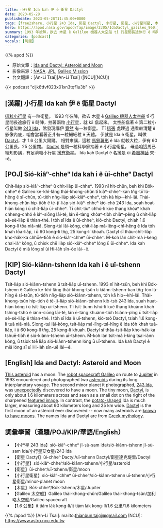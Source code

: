 ```yaml
---
title: 小行星 Ida kah 伊 ê 衛星 Dactyl
date: 2023-05-28
publishdate: 2023-05-28T11:45:00+0800
tags: [free2share, 小行星 243 Ida, 衛星 Dactyl, 小行星, 衛星, 小行星衛星, 木星, Galileo 太空船]
hero: https://apod.nasa.gov/apod/fap/image/2305/IdaDactyl_galileo_960.jpg
summary: 1993 年彼陣，欲去 木星 ê Galileo 機器人太空船 tī 行星間長途旅行 ê 時陣，拄著兩粒小行星。
categories: [podcast]
vocals: [阿錕]
---
```


{{% apod %}}

- 原始文章：[Ida and Dactyl: Asteroid and Moon](https://apod.nasa.gov/apod/ap230528.html)
- 影像來源：[NASA](https://www.nasa.gov/), [JPL](https://www.jpl.nasa.gov/), [Galileo Mission](https://solarsystem.nasa.gov/missions/galileo/overview/)
- 台文翻譯：[An-Li Tsai][An-Li Tsai] ([NCU][NCU])

{{< podcast "cljk6tfvf023x01xn3tqf1u3b" >}}

## [漢羅] 小行星 Ida kah 伊 ê 衛星 Dactyl
[這粒小行星][This asteroid] 有一粒衛星。
1993 年彼陣，欲去 木星 ê [Galileo 機器人太空船][robot spacecraft Galileo] tī 行星間長途旅行 ê 時陣，拄著兩粒 [小行星][asteroids]，就 kā 翕起來。
太空船翕著 ê 第二粒小行星叫做 [243 Ida][243 Ida]，煞發現講伊 [竟然][unexpectedly] 有一粒衛星。
Tī [這張][featured image] 處理過 通看較清楚 ê 影像內底，咱會當看著正爿有一粒細細粒 ê 天體。
伊就是 Ida ê 衛星，叫做 [Dactyl][Dactyl]，才 1.6 公里大爾爾。
相對來講，這粒 [馬鈴薯形][potato-shaped] ê Ida 就較大粒，伊有 60 公里長，25 公里闊。
[Dactyl][Dactyl] 是頭一粒科學家揣著 ê 小行星衛星。
毋過咱這馬已經知影講，有足濟粒小行星 [攏有衛星][known to have moons]。
Ida kah Dactyl ê 名攏是 ùi [希臘神話][Greek mythology] 來--ê。

## [POJ] Sió-kiâⁿ-chheⁿ Ida kah i ê ūi-chheⁿ Dactyl
Chit-lia̍p sió-kiâⁿ-chheⁿ ū chi̍t-lia̍p ūi-chheⁿ.
1993 nî hit-chūn, beh khì Bo̍k-chheⁿ ê Galileo ke-khì-lâng thài-khong-chûn tī kiâⁿ-chheⁿ-kan tn̂g-tō͘ lú-hêng ê sî-chūn, tú-tio̍h nn̄g-lia̍p sió-kiâⁿ-chheⁿ, to̍h kā hip--khí-lâi.
Thài-khong-chûn hip-tio̍h ê tē-jī-lia̍p sió-kiâⁿ-chheⁿ kiò-chò 243 Ida, soah hoat-hiān kóng i ū chi̍t-lia̍p ūi-chheⁿ.
Tī chit-tiuⁿ chhú-lí kòe thang khòaⁿ khah chheng-chhó ê iáⁿ-siōng lāi-té, lán ē-tàng khòaⁿ-tio̍h chiàⁿ-pêng ū chi̍t-lia̍p sè-sè-lia̍p ê thian-thé.
I to̍h sī Ida ê ūi-chheⁿ, kiò-chò Dactyl, chiah 1.6 kong-lí tōa niā-niā.
Siong-tùi lâi-kóng, chit-lia̍p má-lêng-chî-hêng ê Ida to̍h khah tōa-lia̍p, i ū 60 kong-lí tn̂g, 25 kong-lí khoah.
Dactyl sī thâu-chi̍t-lia̍p kho-ha̍k-ka chhōe-tio̍h ê sió-kiâⁿ-chheⁿ ūi-chheⁿ.
M̄-koh lán chit-má í-keng chai-iáⁿ kóng, ū chiok chē lia̍p sió-kiâⁿ-chheⁿ lóng ū ūi-chheⁿ.
Ida kah Dactyl ê miâ lóng sī ùi Hi-la̍h sîn-ōe lâi--ê.

## [KIP] Sió-kiânn-tshenn Ida kah i ê uī-tshenn Dactyl
Tsit-lia̍p sió-kiânn-tshenn ū tsi̍t-lia̍p uī-tshenn.
1993 nî hit-tsūn, beh khì Bo̍k-tshenn ê Galileo ke-khì-lâng thài-khong-tsûn tī kiânn-tshenn-kan tn̂g-tōo lú-hîng ê sî-tsūn, tú-tio̍h nn̄g-lia̍p sió-kiânn-tshenn, to̍h kā hip--khí-lâi.
Thài-khong-tsûn hip-tio̍h ê tē-jī-lia̍p sió-kiânn-tshenn kiò-tsò 243 Ida, suah huat-hiān kóng i ū tsi̍t-lia̍p uī-tshenn.
Tī tsit-tiunn tshú-lí kuè thang khuànn khah tshing-tshó ê iánn-siōng lāi-té, lán ē-tàng khuànn-tio̍h tsiànn-pîng ū tsi̍t-lia̍p sè-sè-lia̍p ê thian-thé.
I to̍h sī Ida ê uī-tshenn, kiò-tsò Dactyl, tsiah 1.6 kong-lí tuā niā-niā.
Siong-tuì lâi-kóng, tsit-lia̍p má-lîng-tsî-hîng ê Ida to̍h khah tuā-lia̍p, i ū 60 kong-lí tn̂g, 25 kong-lí khuah.
Dactyl sī thâu-tsi̍t-lia̍p kho-ha̍k-ka tshuē-tio̍h ê sió-kiânn-tshenn uī-tshenn.
M̄-koh lán tsit-má í-king tsai-iánn kóng, ū tsiok tsē lia̍p sió-kiânn-tshenn lóng ū uī-tshenn.
Ida kah Dactyl ê miâ lóng sī uì Hi-la̍h sîn-uē lâi--ê.

## [English] Ida and Dactyl: Asteroid and Moon
[This asteroid][This asteroid] has a moon.
The [robot spacecraft Galileo][robot spacecraft Galileo] on route to [Jupiter][Jupiter] in 1993 encountered and photographed two [asteroids][asteroids] during its long interplanetary voyage.
The second minor planet it photographed, [243 Ida][243 Ida], was [unexpectedly][unexpectedly] discovered to have a moon.
The tiny moon, [Dactyl][Dactyl], is only about 1.6 kilometers across and seen as a small dot on the right of the sharpened [featured image][featured image].
In contrast, the [potato-shaped][potato-shaped] Ida is much larger, measuring about 60 kilometers long and 25 km wide.
[Dactyl][Dactyl] is the first moon of an asteroid ever discovered -- now many asteroids are [known to have moons][known to have moons].
The names Ida and Dactyl are from [Greek mythology][Greek mythology].

## 詞彙學習（漢羅/POJ/KIP/華語/English）
- 【小行星 243 Ida】sió-kiâⁿ-chheⁿ jī-sù-sam Ida/sió-kiânn-tshenn jī-sù-sam Ida/小行星艾女星/243 Ida
- 【衛星 Dactyl】ūi-chheⁿ Dactyl/uī-tshenn Dactyl/衛星達克堤里/Dactyl
- 【小行星】sió-kiâⁿ-chheⁿ/sió-kiânn-tshenn/小行星/asteroid
- 【衛星】ūi-chheⁿ/uī-tshenn/衛星/moon
- 【小行星衛星】sió-kiâⁿ-chheⁿ ūi-chheⁿ/sió-kiânn-tshenn uī-tshenn/小行星衛星/minor-planet moon
- 【木星】Bo̍k-chheⁿ/Bo̍k-tshenn/木星/Jupiter
- 【Galileo 太空船】Galileo thài-khong-chûn/Galileo thài-khong-tsûn/加利略太空船/Galileo spacecraft
- 【1.6 公里】it tiám la̍k kong-lí/it tiám la̍k kong-lí/1.6 公里/1.6 kilometers

{{% /apod %}}
[An-Li Tsai]: mailto:thianbun.taigi@gmail.com
[NCU]: https://www.astro.ncu.edu.tw

[copyright]: https://apod.nasa.gov/apod/fap/lib/about_apod.html#srapply
[License]: https://creativecommons.org/licenses/by/2.0/

[This asteroid]:https://photojournal.jpl.nasa.gov/catalog/PIA00333
[robot spacecraft Galileo]:https://solarsystem.nasa.gov/missions/galileo/overview/#otp_quick_facts
[Jupiter]:https://solarsystem.nasa.gov/planets/jupiter/in-depth/
[asteroids]:https://solarsystem.nasa.gov/asteroids-comets-and-meteors/overview/
[243 Ida]:https://solarsystem.nasa.gov/asteroids-comets-and-meteors/asteroids/243-ida/in-depth/
[unexpectedly]:https://i.imgflip.com/eyvnj.jpg
[Dactyl]:https://en.wikipedia.org/wiki/Dactyl_(moon)
[featured image]:https://photojournal.jpl.nasa.gov/catalog/PIA00069
[potato-shaped]:https://apod.nasa.gov/apod/ap200401.html
[known to have moons]:https://apod.nasa.gov/apod/ap220927.html
[Greek mythology]:https://en.wikipedia.org/wiki/Greek_mythology
